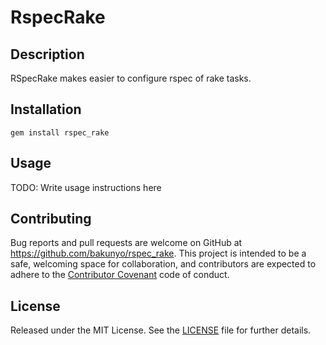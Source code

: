 # RspecRake

## Description
RSpecRake makes easier to configure rspec of rake tasks.

## Installation
```
gem install rspec_rake
```

## Usage

TODO: Write usage instructions here

## Contributing

Bug reports and pull requests are welcome on GitHub at https://github.com/bakunyo/rspec_rake. This project is intended to be a safe, welcoming space for collaboration, and contributors are expected to adhere to the [Contributor Covenant](http://contributor-covenant.org) code of conduct.


## License

Released under the MIT License.  See the [LICENSE][] file for further details.

[license]: LICENSE.md
